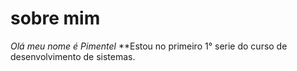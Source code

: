 # sobre mim
*Olá meu nome é Pimentel* 
**Estou no primeiro 1° serie do curso de desenvolvimento de sistemas.
